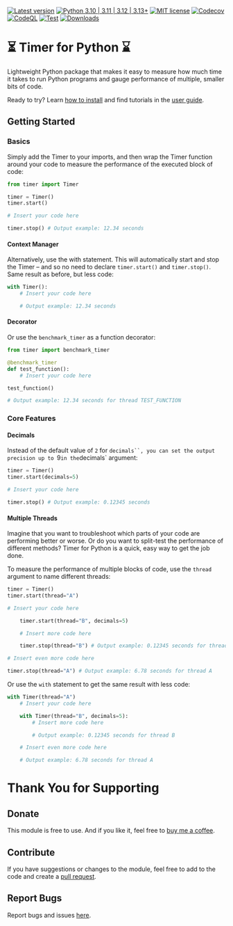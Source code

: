 [![Latest version](https://img.shields.io/static/v1?label=version&message=0.7.14&color=yellowgreen)](https://github.com/jakob-bagterp/timer-for-python/releases/latest)
[![Python 3.10 | 3.11 | 3.12 | 3.13+](https://img.shields.io/static/v1?label=python&message=3.10%20|%203.11%20|%203.12%20|%203.13%2B&color=blueviolet)](https://www.python.org)
[![MIT license](https://img.shields.io/static/v1?label=license&message=MIT&color=blue)](https://github.com/jakob-bagterp/timer-for-python/blob/master/LICENSE.md)
[![Codecov](https://codecov.io/gh/jakob-bagterp/timer-for-python/branch/master/graph/badge.svg?token=P4IT8WQO0R)](https://codecov.io/gh/jakob-bagterp/timer-for-python)
[![CodeQL](https://github.com/jakob-bagterp/timer-for-python/actions/workflows/codeql.yml/badge.svg)](https://github.com/jakob-bagterp/timer-for-python/actions/workflows/codeql.yml)
[![Test](https://github.com/jakob-bagterp/timer-for-python/actions/workflows/test.yml/badge.svg)](https://github.com/jakob-bagterp/timer-for-python/actions/workflows/test.yml)
[![Downloads](https://static.pepy.tech/badge/timer-for-python)](https://pepy.tech/project/timer-for-python)

# ⏳ Timer for Python ⌛️
Lightweight Python package that makes it easy to measure how much time it takes to run Python programs and gauge performance of multiple, smaller bits of code.

Ready to try? Learn [how to install](https://jakob-bagterp.github.io/timer-for-python/getting-started/installation/) and find tutorials in the [user guide](https://jakob-bagterp.github.io/timer-for-python/user-guide/).

## Getting Started
### Basics
Simply add the Timer to your imports, and then wrap the Timer function around your code to measure the performance of the executed block of code:

```python
from timer import Timer

timer = Timer()
timer.start()

# Insert your code here

timer.stop() # Output example: 12.34 seconds
```

#### Context Manager
Alternatively, use the with statement. This will automatically start and stop the Timer – and so no need to declare `timer.start()` and `timer.stop()`. Same result as before, but less code:

```python
with Timer():
    # Insert your code here

    # Output example: 12.34 seconds
```

#### Decorator
Or use the `benchmark_timer` as a function decorator:

```python
from timer import benchmark_timer

@benchmark_timer
def test_function():
    # Insert your code here

test_function()

# Output example: 12.34 seconds for thread TEST_FUNCTION
```

### Core Features
#### Decimals
Instead of the default value of `2` for `decimals``, you can set the output precision up to `9` in the `decimals` argument:

```python
timer = Timer()
timer.start(decimals=5)

# Insert your code here

timer.stop() # Output example: 0.12345 seconds
```

#### Multiple Threads
Imagine that you want to troubleshoot which parts of your code are performing better or worse. Or do you want to split-test the performance of different methods? Timer for Python is a quick, easy way to get the job done.

To measure the performance of multiple blocks of code, use the `thread` argument to name different threads:

```python
timer = Timer()
timer.start(thread="A")

# Insert your code here

    timer.start(thread="B", decimals=5)

    # Insert more code here

    timer.stop(thread="B") # Output example: 0.12345 seconds for thread B

# Insert even more code here

timer.stop(thread="A") # Output example: 6.78 seconds for thread A
```

Or use the `with` statement to get the same result with less code:
```python
with Timer(thread="A")
    # Insert your code here

    with Timer(thread="B", decimals=5):
        # Insert more code here

        # Output example: 0.12345 seconds for thread B

    # Insert even more code here

    # Output example: 6.78 seconds for thread A
```

# Thank You for Supporting
## Donate
This module is free to use. And if you like it, feel free to [buy me a coffee](https://github.com/sponsors/jakob-bagterp).

## Contribute
If you have suggestions or changes to the module, feel free to add to the code and create a [pull request](https://github.com/jakob-bagterp/timer-for-python/pulls).

## Report Bugs
Report bugs and issues [here](https://github.com/jakob-bagterp/timer-for-python/issues).
